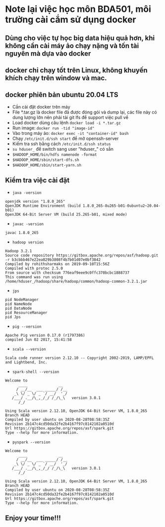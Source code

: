# Note lại việc học môn BDA501, môi trường cài cắm sử dụng docker 
## Dùng cho việc tự học big data hiệu quả hơn, khi không cần cài máy ảo chạy nặng và tốn tài nguyên mà dựa vào docker
## docker chỉ chạy tốt trên Linux, không khuyến khích chạy trên window và mac.
## docker phiên bản ubuntu 20.04 LTS

- Cần cài đặt docker trên máy
- File \*.tar.gz là docker file đã được đóng gói và dump lại, các file này có dung lượng lớn nên phải tải git lfs để support việc pull về
- Load docker dùng câu lệnh ```docker load -i *.tar.gz```
- Run image: ```docker run -tid "image-id"```
- Vào trong máy ảo: ```docker exec -it "container-id" bash```
- Chạy ```/etc/init.d/ssh start``` để mở openssh-server
- Kiểm tra ssh bằng cách ```/etc/init.d/ssh status```
- ```su hduser_``` để switch sang user "hduser\_" có sẵn
- ```$HADOOP_HOME/bin/hdfs namenode -format```
- ```$HADOOP_HOME/sbin/start-dfs.sh```
- ```$HADOOP_HOME/sbin/start-yarn.sh```

## Kiểm tra việc cài đặt
- ```java -version```
```
openjdk version "1.8.0_265"
OpenJDK Runtime Environment (build 1.8.0_265-8u265-b01-0ubuntu2~20.04-b01)
OpenJDK 64-Bit Server VM (build 25.265-b01, mixed mode)
```

- ```javac -version```
```
javac 1.8.0_265
```

- ```hadoop version```
```
Hadoop 3.2.1
Source code repository https://gitbox.apache.org/repos/asf/hadoop.git -r b3cbbb467e22ea829b3808f4b7b01d07e0bf3842
Compiled by rohithsharmaks on 2019-09-10T15:56Z
Compiled with protoc 2.5.0
From source with checksum 776eaf9eee9c0ffc370bcbc1888737
This command was run using /home/hduser_/hadoop/share/hadoop/common/hadoop-common-3.2.1.jar
```
- ```jps```
```
pid NodeManager
pid NameNode
pid DataNode
pid ResourceManager
pid Jps
```

- ```pig --version```
```
Apache Pig version 0.17.0 (r1797386) 
compiled Jun 02 2017, 15:41:58
```

- ```scala --version```
```
Scala code runner version 2.12.10 -- Copyright 2002-2019, LAMP/EPFL and Lightbend, Inc.
```

- ```spark-shell --version```
```
Welcome to
      ____              __
     / __/__  ___ _____/ /__
    _\ \/ _ \/ _ `/ __/  '_/
   /___/ .__/\_,_/_/ /_/\_\   version 3.0.1
      /_/
                        
Using Scala version 2.12.10, OpenJDK 64-Bit Server VM, 1.8.0_265
Branch HEAD
Compiled by user ubuntu on 2020-08-28T08:58:35Z
Revision 2b147c4cd50da32fe2b4167f97c8142102a0510d
Url https://gitbox.apache.org/repos/asf/spark.git
Type --help for more information.
```

- ```pyspark --version```
```
Welcome to
      ____              __
     / __/__  ___ _____/ /__
    _\ \/ _ \/ _ `/ __/  '_/
   /___/ .__/\_,_/_/ /_/\_\   version 3.0.1
      /_/
                        
Using Scala version 2.12.10, OpenJDK 64-Bit Server VM, 1.8.0_265
Branch HEAD
Compiled by user ubuntu on 2020-08-28T08:58:35Z
Revision 2b147c4cd50da32fe2b4167f97c8142102a0510d
Url https://gitbox.apache.org/repos/asf/spark.git
Type --help for more information.
```

## Enjoy your time!!!
